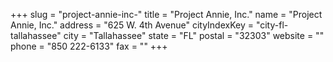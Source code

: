 +++
slug = "project-annie-inc-"
title = "Project Annie, Inc."
name = "Project Annie, Inc."
address = "625 W. 4th Avenue"
cityIndexKey = "city-fl-tallahassee"
city = "Tallahassee"
state = "FL"
postal = "32303"
website = ""
phone = "850 222-6133"
fax = ""
+++
